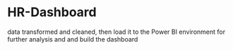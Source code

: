 # HR-Dashboard
data transformed and cleaned, then load it to the Power BI environment for further analysis and and build the dashboard
